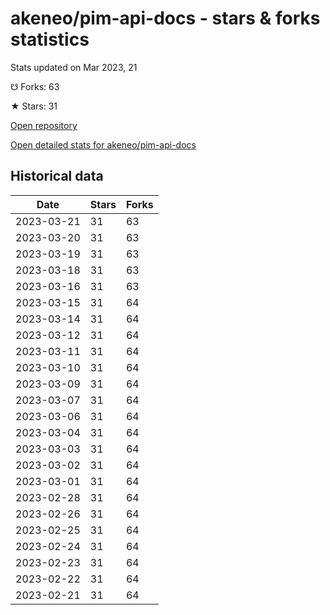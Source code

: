 # akeneo/pim-api-docs - stars & forks statistics

Stats updated on Mar 2023, 21

☋ Forks: 63

★ Stars: 31

[Open repository](https://github.com/akeneo/pim-api-docs)

[Open detailed stats for akeneo/pim-api-docs](https://reviewgithub.com/rep/akeneo/pim-api-docs)

## Historical data
| Date | Stars | Forks |
|------|-------|-------|
| 2023-03-21 | 31 | 63 | 
| 2023-03-20 | 31 | 63 | 
| 2023-03-19 | 31 | 63 | 
| 2023-03-18 | 31 | 63 | 
| 2023-03-16 | 31 | 63 | 
| 2023-03-15 | 31 | 64 | 
| 2023-03-14 | 31 | 64 | 
| 2023-03-12 | 31 | 64 | 
| 2023-03-11 | 31 | 64 | 
| 2023-03-10 | 31 | 64 | 
| 2023-03-09 | 31 | 64 | 
| 2023-03-07 | 31 | 64 | 
| 2023-03-06 | 31 | 64 | 
| 2023-03-04 | 31 | 64 | 
| 2023-03-03 | 31 | 64 | 
| 2023-03-02 | 31 | 64 | 
| 2023-03-01 | 31 | 64 | 
| 2023-02-28 | 31 | 64 | 
| 2023-02-26 | 31 | 64 | 
| 2023-02-25 | 31 | 64 | 
| 2023-02-24 | 31 | 64 | 
| 2023-02-23 | 31 | 64 | 
| 2023-02-22 | 31 | 64 | 
| 2023-02-21 | 31 | 64 | 

